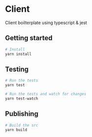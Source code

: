 # Client

Client boilterplate using typescript & jest

## Getting started

```bash
# Install
yarn install
```

## Testing

```bash
# Run the tests
yarn test

# Run the tests and watch for changes
yarn test-watch
```

## Publishing

```bash
# Build the src
yarn build
```